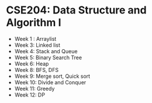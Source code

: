 # CSE204: Data Structure and Algorithm I

- Week 1 : Arraylist
- Week 3: Linked list
- Week 4: Stack and Queue
- Week 5:  Binary Search Tree
- Week 6: Heap
- Week 8: BFS, DFS
- Week 9: Merge sort, Quick sort
- Week 10: Divide and Conquer 
- Week 11: Greedy
- Week 12: DP
